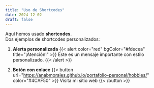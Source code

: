 ```yaml
---
title: "Uso de Shortcodes"
date: 2024-12-02
draft: false
---
```

Aquí hemos usado **shortcodes**.  
Dos ejemplos de shortcodes personalizados:

1. **Alerta personalizada**
   {{< alert color="red" bgColor="#fdecea" title="¡Atención!" >}}
   Este es un mensaje importante con estilo personalizado.
   {{< /alert >}}

2. **Botón con enlace**
   {{< button url="https://anabmorales.github.io/portafolio-personal/hobbies/" color="#4CAF50" >}}
   Visita mi sitio web
   {{< /button >}}
